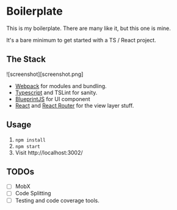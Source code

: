 # Boilerplate

This is my boilerplate. There are many like it, but this one is mine.

It's a bare minimum to get started with a TS / React project.

## The Stack

![screenshot][screenshot.png]

 * [Webpack](https://webpack.github.io/) for modules and bundling.
 * [Typescript](https://www.typescriptlang.org/) and TSLint for sanity.
 * [BlueprintJS](http://blueprintjs.com/) for UI component
 * [React](https://facebook.github.io/react/) and [React Router](https://github.com/ReactTraining/react-router) for the view layer stuff.

## Usage

 1. `npm install`
 2. `npm start`
 3. Visit http://localhost:3002/

## TODOs

 - [ ] MobX
 - [ ] Code Splitting
 - [ ] Testing and code coverage tools.